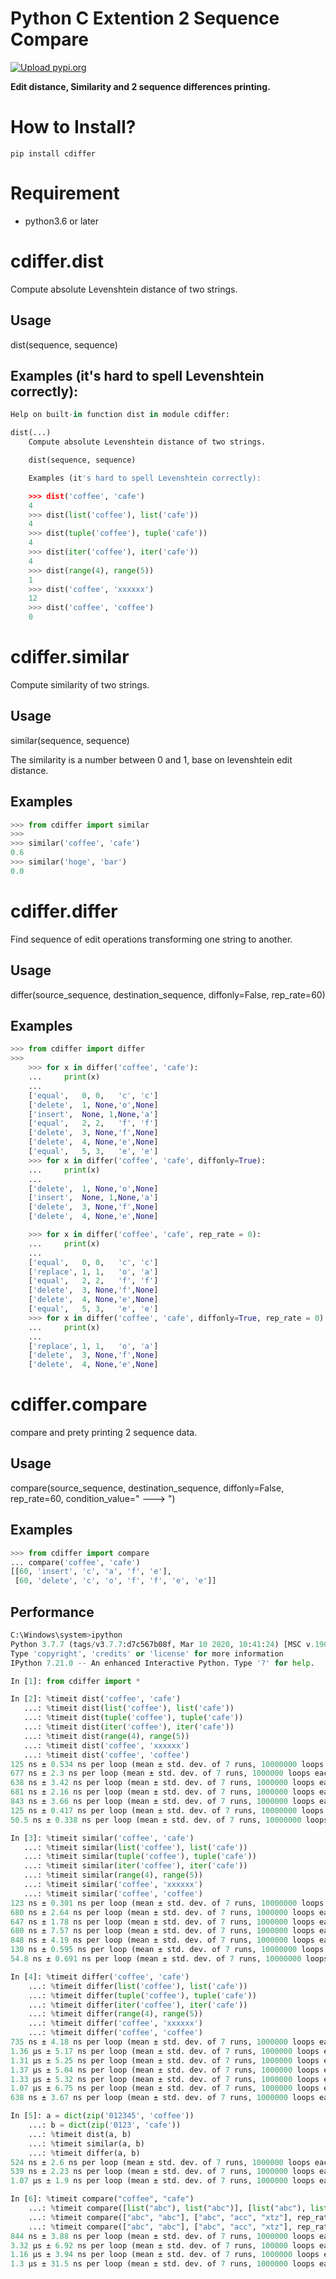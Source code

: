 

# Python C Extention 2 Sequence Compare
[![Upload pypi.org](https://github.com/kirin123kirin/cdiffer/actions/workflows/pypi.yml/badge.svg?branch=v0.6.12)](https://github.com/kirin123kirin/cdiffer/actions/workflows/pypi.yml)

**Edit distance, Similarity and 2 sequence differences printing.**

# How to Install?
```shell
pip install cdiffer
```

# Requirement
* python3.6 or later
<!-- * python2.7 -->

# cdiffer.dist
Compute absolute Levenshtein distance of two strings.

## Usage
dist(sequence, sequence)

## Examples (it's hard to spell Levenshtein correctly):

```python
Help on built-in function dist in module cdiffer:

dist(...)
    Compute absolute Levenshtein distance of two strings.

    dist(sequence, sequence)

    Examples (it's hard to spell Levenshtein correctly):

    >>> dist('coffee', 'cafe')
    4
    >>> dist(list('coffee'), list('cafe'))
    4
    >>> dist(tuple('coffee'), tuple('cafe'))
    4
    >>> dist(iter('coffee'), iter('cafe'))
    4
    >>> dist(range(4), range(5))
    1
    >>> dist('coffee', 'xxxxxx')
    12
    >>> dist('coffee', 'coffee')
    0
```

# cdiffer.similar

Compute similarity of two strings.

## Usage
similar(sequence, sequence)

The similarity is a number between 0 and 1,
base on levenshtein edit distance.

## Examples
```python
>>> from cdiffer import similar
>>>
>>> similar('coffee', 'cafe')
0.6
>>> similar('hoge', 'bar')
0.0

```

# cdiffer.differ

Find sequence of edit operations transforming one string to another.

## Usage
differ(source_sequence, destination_sequence, diffonly=False, rep_rate=60)

## Examples

```python
>>> from cdiffer import differ
>>>
    >>> for x in differ('coffee', 'cafe'):
    ...     print(x)
    ...
    ['equal',   0, 0,   'c', 'c']
    ['delete',  1, None,'o',None]
    ['insert',  None, 1,None,'a']
    ['equal',   2, 2,   'f', 'f']
    ['delete',  3, None,'f',None]
    ['delete',  4, None,'e',None]
    ['equal',   5, 3,   'e', 'e']
    >>> for x in differ('coffee', 'cafe', diffonly=True):
    ...     print(x)
    ...
    ['delete',  1, None,'o',None]
    ['insert',  None, 1,None,'a']
    ['delete',  3, None,'f',None]
    ['delete',  4, None,'e',None]

    >>> for x in differ('coffee', 'cafe', rep_rate = 0):
    ...     print(x)
    ...
    ['equal',   0, 0,   'c', 'c']
    ['replace', 1, 1,   'o', 'a']
    ['equal',   2, 2,   'f', 'f']
    ['delete',  3, None,'f',None]
    ['delete',  4, None,'e',None]
    ['equal',   5, 3,   'e', 'e']
    >>> for x in differ('coffee', 'cafe', diffonly=True, rep_rate = 0):
    ...     print(x)
    ...
    ['replace', 1, 1,   'o', 'a']
    ['delete',  3, None,'f',None]
    ['delete',  4, None,'e',None]

```

# cdiffer.compare

compare and prety printing 2 sequence data.

## Usage
compare(source_sequence, destination_sequence, diffonly=False, rep_rate=60, condition_value=" ---> ")

## Examples

```python
>>> from cdiffer import compare
... compare('coffee', 'cafe')
[[60, 'insert', 'c', 'a', 'f', 'e'],
 [60, 'delete', 'c', 'o', 'f', 'f', 'e', 'e']]

```

## Performance


```python
C:\Windows\system>ipython
Python 3.7.7 (tags/v3.7.7:d7c567b08f, Mar 10 2020, 10:41:24) [MSC v.1900 64 bit (AMD64)]
Type 'copyright', 'credits' or 'license' for more information
IPython 7.21.0 -- An enhanced Interactive Python. Type '?' for help.

In [1]: from cdiffer import *

In [2]: %timeit dist('coffee', 'cafe')
   ...: %timeit dist(list('coffee'), list('cafe'))
   ...: %timeit dist(tuple('coffee'), tuple('cafe'))
   ...: %timeit dist(iter('coffee'), iter('cafe'))
   ...: %timeit dist(range(4), range(5))
   ...: %timeit dist('coffee', 'xxxxxx')
   ...: %timeit dist('coffee', 'coffee')
125 ns ± 0.534 ns per loop (mean ± std. dev. of 7 runs, 10000000 loops each)
677 ns ± 2.3 ns per loop (mean ± std. dev. of 7 runs, 1000000 loops each)
638 ns ± 3.42 ns per loop (mean ± std. dev. of 7 runs, 1000000 loops each)
681 ns ± 2.16 ns per loop (mean ± std. dev. of 7 runs, 1000000 loops each)
843 ns ± 3.66 ns per loop (mean ± std. dev. of 7 runs, 1000000 loops each)
125 ns ± 0.417 ns per loop (mean ± std. dev. of 7 runs, 10000000 loops each)
50.5 ns ± 0.338 ns per loop (mean ± std. dev. of 7 runs, 10000000 loops each)

In [3]: %timeit similar('coffee', 'cafe')
   ...: %timeit similar(list('coffee'), list('cafe'))
   ...: %timeit similar(tuple('coffee'), tuple('cafe'))
   ...: %timeit similar(iter('coffee'), iter('cafe'))
   ...: %timeit similar(range(4), range(5))
   ...: %timeit similar('coffee', 'xxxxxx')
   ...: %timeit similar('coffee', 'coffee')
123 ns ± 0.301 ns per loop (mean ± std. dev. of 7 runs, 10000000 loops each)
680 ns ± 2.64 ns per loop (mean ± std. dev. of 7 runs, 1000000 loops each)
647 ns ± 1.78 ns per loop (mean ± std. dev. of 7 runs, 1000000 loops each)
680 ns ± 7.57 ns per loop (mean ± std. dev. of 7 runs, 1000000 loops each)
848 ns ± 4.19 ns per loop (mean ± std. dev. of 7 runs, 1000000 loops each)
130 ns ± 0.595 ns per loop (mean ± std. dev. of 7 runs, 10000000 loops each)
54.8 ns ± 0.691 ns per loop (mean ± std. dev. of 7 runs, 10000000 loops each)

In [4]: %timeit differ('coffee', 'cafe')
    ...: %timeit differ(list('coffee'), list('cafe'))
    ...: %timeit differ(tuple('coffee'), tuple('cafe'))
    ...: %timeit differ(iter('coffee'), iter('cafe'))
    ...: %timeit differ(range(4), range(5))
    ...: %timeit differ('coffee', 'xxxxxx')
    ...: %timeit differ('coffee', 'coffee')
735 ns ± 4.18 ns per loop (mean ± std. dev. of 7 runs, 1000000 loops each)
1.36 µs ± 5.17 ns per loop (mean ± std. dev. of 7 runs, 1000000 loops each)
1.31 µs ± 5.25 ns per loop (mean ± std. dev. of 7 runs, 1000000 loops each)
1.37 µs ± 5.04 ns per loop (mean ± std. dev. of 7 runs, 1000000 loops each)
1.33 µs ± 5.32 ns per loop (mean ± std. dev. of 7 runs, 1000000 loops each)
1.07 µs ± 6.75 ns per loop (mean ± std. dev. of 7 runs, 1000000 loops each)
638 ns ± 3.67 ns per loop (mean ± std. dev. of 7 runs, 1000000 loops each)

In [5]: a = dict(zip('012345', 'coffee'))
    ...: b = dict(zip('0123', 'cafe'))
    ...: %timeit dist(a, b)
    ...: %timeit similar(a, b)
    ...: %timeit differ(a, b)
524 ns ± 2.6 ns per loop (mean ± std. dev. of 7 runs, 1000000 loops each)
539 ns ± 2.23 ns per loop (mean ± std. dev. of 7 runs, 1000000 loops each)
1.07 µs ± 1.9 ns per loop (mean ± std. dev. of 7 runs, 1000000 loops each)

In [6]: %timeit compare("coffee", "cafe")
    ...: %timeit compare([list("abc"), list("abc")], [list("abc"), list("acc"), list("xtz")], rep_rate=50)
    ...: %timeit compare(["abc", "abc"], ["abc", "acc", "xtz"], rep_rate=40)
    ...: %timeit compare(["abc", "abc"], ["abc", "acc", "xtz"], rep_rate=50)
844 ns ± 3.88 ns per loop (mean ± std. dev. of 7 runs, 1000000 loops each)
3.32 µs ± 6.92 ns per loop (mean ± std. dev. of 7 runs, 100000 loops each)
1.16 µs ± 3.94 ns per loop (mean ± std. dev. of 7 runs, 1000000 loops each)
1.3 µs ± 31.5 ns per loop (mean ± std. dev. of 7 runs, 1000000 loops each)
```
